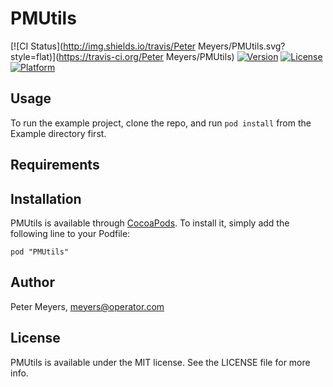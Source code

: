 # PMUtils

[![CI Status](http://img.shields.io/travis/Peter Meyers/PMUtils.svg?style=flat)](https://travis-ci.org/Peter Meyers/PMUtils)
[![Version](https://img.shields.io/cocoapods/v/PMUtils.svg?style=flat)](http://cocoadocs.org/docsets/PMUtils)
[![License](https://img.shields.io/cocoapods/l/PMUtils.svg?style=flat)](http://cocoadocs.org/docsets/PMUtils)
[![Platform](https://img.shields.io/cocoapods/p/PMUtils.svg?style=flat)](http://cocoadocs.org/docsets/PMUtils)

## Usage

To run the example project, clone the repo, and run `pod install` from the Example directory first.

## Requirements

## Installation

PMUtils is available through [CocoaPods](http://cocoapods.org). To install
it, simply add the following line to your Podfile:

    pod "PMUtils"

## Author

Peter Meyers, meyers@operator.com

## License

PMUtils is available under the MIT license. See the LICENSE file for more info.

